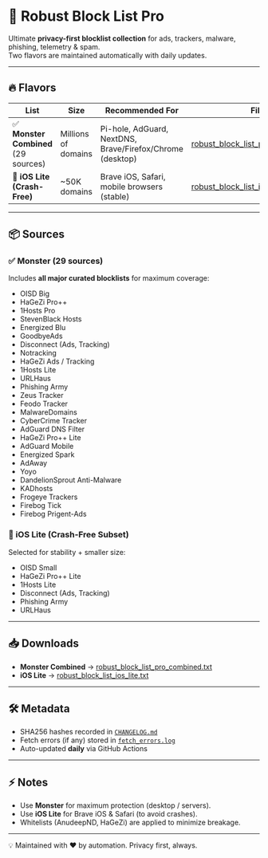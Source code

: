 # 🚀 Robust Block List Pro

Ultimate **privacy-first blocklist collection** for ads, trackers, malware, phishing, telemetry & spam.  
Two flavors are maintained automatically with daily updates.

---

## 🔥 Flavors

| List | Size | Recommended For | File |
|------|------|-----------------|------|
| ✅ **Monster Combined** (29 sources) | Millions of domains | Pi-hole, AdGuard, NextDNS, Brave/Firefox/Chrome (desktop) | [robust_block_list_pro_combined.txt](./robust_block_list_pro_combined.txt) |
| 📱 **iOS Lite (Crash-Free)** | ~50K domains | Brave iOS, Safari, mobile browsers (stable) | [robust_block_list_ios_lite.txt](./robust_block_list_ios_lite.txt) |

---

## 📦 Sources

### ✅ Monster (29 sources)
Includes **all major curated blocklists** for maximum coverage:

- OISD Big  
- HaGeZi Pro++  
- 1Hosts Pro  
- StevenBlack Hosts  
- Energized Blu  
- GoodbyeAds  
- Disconnect (Ads, Tracking)  
- Notracking  
- HaGeZi Ads / Tracking  
- 1Hosts Lite  
- URLHaus  
- Phishing Army  
- Zeus Tracker  
- Feodo Tracker  
- MalwareDomains  
- CyberCrime Tracker  
- AdGuard DNS Filter  
- HaGeZi Pro++ Lite  
- AdGuard Mobile  
- Energized Spark  
- AdAway  
- Yoyo  
- DandelionSprout Anti-Malware  
- KADhosts  
- Frogeye Trackers  
- Firebog Tick  
- Firebog Prigent-Ads  

### 📱 iOS Lite (Crash-Free Subset)
Selected for stability + smaller size:

- OISD Small  
- HaGeZi Pro++ Lite  
- 1Hosts Lite  
- Disconnect (Ads, Tracking)  
- Phishing Army  
- URLHaus  

---

## 📥 Downloads
- **Monster Combined** → [robust_block_list_pro_combined.txt](./robust_block_list_pro_combined.txt)  
- **iOS Lite** → [robust_block_list_ios_lite.txt](./robust_block_list_ios_lite.txt)  

---

## 🛠️ Metadata
- SHA256 hashes recorded in [`CHANGELOG.md`](./CHANGELOG.md)  
- Fetch errors (if any) stored in [`fetch_errors.log`](./fetch_errors.log)  
- Auto-updated **daily** via GitHub Actions  

---

## ⚡ Notes
- Use **Monster** for maximum protection (desktop / servers).  
- Use **iOS Lite** for Brave iOS & Safari (to avoid crashes).  
- Whitelists (AnudeepND, HaGeZi) are applied to minimize breakage.  

---

💡 Maintained with ❤️ by automation. Privacy first, always.
